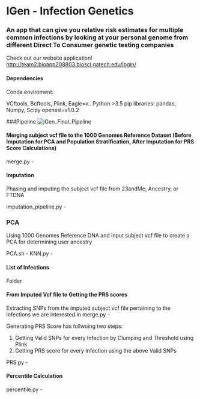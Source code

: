 # IGen - Infection Genetics 
### An app that can give you relative risk estimates for multiple common infections by looking at your personal genome from different Direct To Consumer genetic testing companies

Check out our website application! http://team2.bioapp208803.biosci.gatech.edu/login/

#### Dependencies
Conda enviroment: 

VCftools, Bcftools, Plink, Eagle=v..
Python >3.5 pip libraries: pandas, Numpy, Scipy
openssl=v1.0.2

###Pipeline
![iGen_Final_Pipeline](https://github.gatech.edu/storage/user/43860/files/7aa4a000-5d78-11eb-8095-c328d5b1c755)

#### Merging subject vcf file to the 1000 Genomes Reference Dataset (Before Imputation for PCA and Population Stratification, After Imputation for PRS Score Calculations)

merge.py -

#### Imputation
Phasing and imputing the subject vcf file from 23andMe, Ancestry, or FTDNA

imputation_pipeline.py - 

### PCA 
Using 1000 Genomes Reference DNA and input subject vcf file to create a PCA for determining user ancestry 

PCA.sh - 
KNN.py -

#### List of Infections
Folder

#### From Imputed Vcf file to Getting the PRS scores
Extracting SNPs from the imputed subject vcf file pertaining to the Infections we are interested in
merge.py -

Generating PRS Score has follwoing two steps:
1. Getting Valid SNPs for every Infection by Clumping and Threshold using Plink
1. Getting PRS score for every Infection using the above Valid SNPs

PRS.py -

#### Percentile Calculation

percentile.py -

